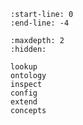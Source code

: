 ```{include} ../README.md
:start-line: 0
:end-line: -4
```

```{toctree}
:maxdepth: 2
:hidden:

lookup
ontology
inspect
config
extend
concepts
```
